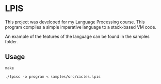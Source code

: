 # LPIS

This project was developed for my Language Processing course. This program compiles a simple imperative language to a stack-based VM code.

An example of the features of the language can be found in the samples folder.

## Usage

`make`

`./lpisc -o program < samples/src/cicles.lpis`
